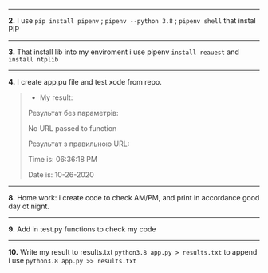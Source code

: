 ***
**2.** I use `pip install pipenv` ; `pipenv --python 3.8` ; `pipenv shell` that instal PIP
***
**3.** That install lib into my enviroment i use pipenv `install reauest` and `install ntplib`
***
**4.** I create app.pu file and test xode from repo.
>* My result: 
>
>
>Результат без параметрів:
>
>No URL passed to function
>
>Результат з правильною URL: 
>
>Time is:  06:36:18 PM
>
>Date is:  10-26-2020
***
**8.** Home work: i create code to check AM/PM, and print in accordance good day ot nignt.
***
**9.** Add in test.py functions to check my code
***
**10.** Write my result to results.txt `python3.8 app.py > results.txt`
to append i use `python3.8 app.py >> results.txt`
